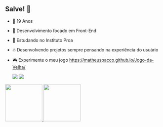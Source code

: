 ## Salve! 👋

- 🎂 19 Anos 
- 🌱 Desenvolvimento focado em Front-End
- 🚀 Estudando no Instituto Proa
- 🔥 Desenvolvendo projetos sempre pensando na experiência do usuário 
- 🎮 Experimente o meu jogo https://matheuspacco.github.io/Jogo-da-Velha/

  <a href="https://www.instagram.com/matheus_pacco_/" target="_blank"><img src="https://img.shields.io/badge/-Instagram-%23E4405F?style=for-the-badge&logo=instagram&logoColor=white" target="_blank"></a>
  <a href="https://www.linkedin.com/in/matheus-pacco-1875a2214/" target="_blank"><img src="https://img.shields.io/badge/-LinkedIn-%230077B5?style=for-the-badge&logo=linkedin&logoColor=white" target="_blank"></a>
  
<a href="https://github.com/MatheusPacco">
<img height="120em" src="https://github-readme-stats.vercel.app/api?username=matheuspacco&show_icons=true&theme=midnight-purple&include_all_commits=true&count_private=true"/>
<img height="120em" src="https://github-readme-stats.vercel.app/api/top-langs/?username=matheuspacco&layout=compact&langs_count=7&theme=midnight-purple"/>
